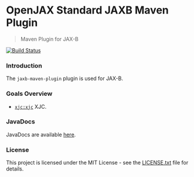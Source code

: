 # OpenJAX Standard JAXB Maven Plugin

> Maven Plugin for JAX-B

[![Build Status](https://travis-ci.org/openjax/standard-jaxb.png)](https://travis-ci.org/openjax/standard-jaxb)

### Introduction

The `jaxb-maven-plugin` plugin is used for JAX-B.

### Goals Overview

* [`xjc:xjc`](#xjcxjc) XJC.

### JavaDocs

JavaDocs are available [here](https://standard.openjax.org/jaxb/apidocs/).

### License

This project is licensed under the MIT License - see the [LICENSE.txt](LICENSE.txt) file for details.

[mvn-plugin]: https://img.shields.io/badge/mvn-plugin-lightgrey.svg
